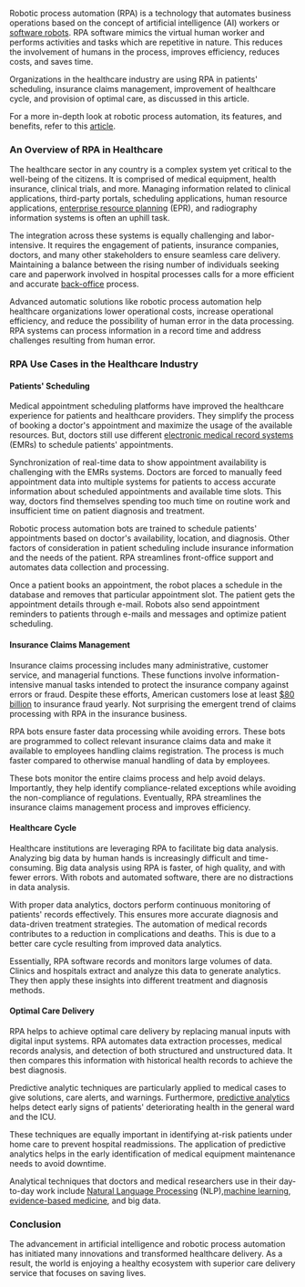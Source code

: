 Robotic process automation (RPA) is a technology that automates business operations based on the concept of artificial intelligence (AI) workers or [software robots](https://whatis.techtarget.com/definition/software-robot#:~:text=A%20software%20robot%20is%20an,virtual%20assistants%20and%20other%20chatbots.). RPA software mimics the virtual human worker and performs activities and tasks which are repetitive in nature. This reduces the involvement of humans in the process, improves efficiency, reduces costs, and saves time.

Organizations in the healthcare industry are using RPA in patients&#39; scheduling, insurance claims management, improvement of healthcare cycle, and provision of optimal care, as discussed in this article.

For a more in-depth look at robotic process automation, its features, and benefits, refer to this [article](https://www.section.io/engineering-education/what-is-robotic-process-automation/).

### An Overview of RPA in Healthcare

The healthcare sector in any country is a complex system yet critical to the well-being of the citizens. It is comprised of medical equipment, health insurance, clinical trials, and more. Managing information related to clinical applications, third-party portals, scheduling applications, human resource applications, [enterprise resource planning](https://www.cio.com/article/2439502/what-is-erp-key-features-of-top-enterprise-resource-planning-systems.html#:~:text=Enterprise%20resource%20planning%20(ERP)%20is,%2C%20distribution%2C%20and%20other%20departments.) (EPR), and radiography information systems is often an uphill task.

The integration across these systems is equally challenging and labor-intensive. It requires the engagement of patients, insurance companies, doctors, and many other stakeholders to ensure seamless care delivery. Maintaining a balance between the rising number of individuals seeking care and paperwork involved in hospital processes calls for a more efficient and accurate [back-office](https://www.investopedia.com/terms/b/backoffice.asp#:~:text=Key%20Takeaways-,The%20back%20office%20is%20the%20portion%20of%20a%20company%20made,%2C%20accounting%2C%20and%20IT%20services.) process.

Advanced automatic solutions like robotic process automation help healthcare organizations lower operational costs, increase operational efficiency, and reduce the possibility of human error in the data processing. RPA systems can process information in a record time and address challenges resulting from human error.

### RPA Use Cases in the Healthcare Industry

#### Patients&#39; Scheduling

Medical appointment scheduling platforms have improved the healthcare experience for patients and healthcare providers. They simplify the process of booking a doctor&#39;s appointment and maximize the usage of the available resources. But, doctors still use different [electronic medical record systems](https://digital.ahrq.gov/key-topics/electronic-medical-record-systems) (EMRs) to schedule patients&#39; appointments.

Synchronization of real-time data to show appointment availability is challenging with the EMRs systems. Doctors are forced to manually feed appointment data into multiple systems for patients to access accurate information about scheduled appointments and available time slots. This way, doctors find themselves spending too much time on routine work and insufficient time on patient diagnosis and treatment.

Robotic process automation bots are trained to schedule patients&#39; appointments based on doctor&#39;s availability, location, and diagnosis. Other factors of consideration in patient scheduling include insurance information and the needs of the patient. RPA streamlines front-office support and automates data collection and processing.

Once a patient books an appointment, the robot places a schedule in the database and removes that particular appointment slot. The patient gets the appointment details through e-mail. Robots also send appointment reminders to patients through e-mails and messages and optimize patient scheduling.

#### Insurance Claims Management

Insurance claims processing includes many administrative, customer service, and managerial functions. These functions involve information-intensive manual tasks intended to protect the insurance company against errors or fraud. Despite these efforts, American customers lose at least [$80 billion](https://insurancefraud.org/fraud-stats/) to insurance fraud yearly. Not surprising the emergent trend of claims processing with RPA in the insurance business.

RPA bots ensure faster data processing while avoiding errors. These bots are programmed to collect relevant insurance claims data and make it available to employees handling claims registration. The process is much faster compared to otherwise manual handling of data by employees.

These bots monitor the entire claims process and help avoid delays. Importantly, they help identify compliance-related exceptions while avoiding the non-compliance of regulations. Eventually, RPA streamlines the insurance claims management process and improves efficiency.

#### Healthcare Cycle

Healthcare institutions are leveraging RPA to facilitate big data analysis. Analyzing big data by human hands is increasingly difficult and time-consuming. Big data analysis using RPA is faster, of high quality, and with fewer errors. With robots and automated software, there are no distractions in data analysis.

With proper data analytics, doctors perform continuous monitoring of patients&#39; records effectively. This ensures more accurate diagnosis and data-driven treatment strategies. The automation of medical records contributes to a reduction in complications and deaths. This is due to a better care cycle resulting from improved data analytics.

Essentially, RPA software records and monitors large volumes of data. Clinics and hospitals extract and analyze this data to generate analytics. They then apply these insights into different treatment and diagnosis methods.

#### Optimal Care Delivery

RPA helps to achieve optimal care delivery by replacing manual inputs with digital input systems. RPA automates data extraction processes, medical records analysis, and detection of both structured and unstructured data. It then compares this information with historical health records to achieve the best diagnosis.

Predictive analytic techniques are particularly applied to medical cases to give solutions, care alerts, and warnings. Furthermore, [predictive analytics](https://www.philips.com/a-w/about/news/archive/features/20200604-predictive-analytics-in-healthcare-three-real-world-examples.html#:~:text=Predictive%20analytics%20in%20healthcare%20can,avoidable%20downtime%20of%20medical%20equipment.) helps detect early signs of patients&#39; deteriorating health in the general ward and the ICU.

These techniques are equally important in identifying at-risk patients under home care to prevent hospital readmissions. The application of predictive analytics helps in the early identification of medical equipment maintenance needs to avoid downtime.

Analytical techniques that doctors and medical researchers use in their day-to-day work include [Natural Language Processing](https://www.section.io/engineering-education/five-real-life-use-cases-of-natural-language-processing-nlp/) (NLP),[machine learning](https://link.springer.com/chapter/10.1007/978-3-030-29407-6_9), [evidence-based medicine](https://www.hopkinsmedicine.org/gim/research/method/ebm.html), and big data.

### Conclusion

The advancement in artificial intelligence and robotic process automation has initiated many innovations and transformed healthcare delivery. As a result, the world is enjoying a healthy ecosystem with superior care delivery service that focuses on saving lives.